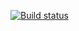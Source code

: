 [![Build status](https://ci.appveyor.com/api/projects/status/hb360mgdrv1e83u7/branch/main?svg=true)](https://ci.appveyor.com/project/Kochnev1/homeworkwebselenium/branch/main)
